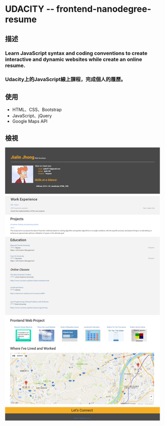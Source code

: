 # UDACITY -- frontend-nanodegree-resume
## 描述
### Learn JavaScript syntax and coding conventions to create interactive and dynamic websites while create an online resume.
### Udacity上的JavaScript線上課程，完成個人的履歷。

## 使用
+ HTML、CSS、Bootstrap
+ JavaScript、jQuery
+ Google Maps API

## 檢視
<img src="images/resume.PNG" alt="My resume">
